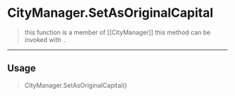 # CityManager.SetAsOriginalCapital
> this function is a member of [[CityManager]]
> this method can be invoked with `.`
-----
## Usage
> CityManager.SetAsOriginalCapital()
